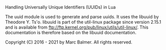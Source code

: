 Handling Universally Unique Identifiers (UUIDs) in Lua

The uuid module is used to generate and parse uuids. It uses the libuuid by
Theodore Y. Ts'o. libuuid is part of the util-linux package since version
2.15.1 and is available from ftp://ftp.kernel.org/pub/linux/utils/util-linux/.
This documentation is therefore based on the libuuid documentation.

Copyright (C) 2016 - 2021 by Marc Balmer. All rights reserved.

